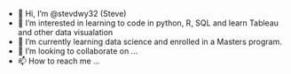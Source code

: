 - 👋 Hi, I’m @stevdwy32 (Steve)
- 👀 I’m interested in learning to code in python, R, SQL and learn Tableau and other data visualation 
- 🌱 I’m currently learning data science and enrolled in a Masters program. 
- 💞️ I’m looking to collaborate on ...
- 📫 How to reach me ...

<!---
stevdwy32/stevdwy32 is a ✨ special ✨ repository because its `README.md` (this file) appears on your GitHub profile.
You can click the Preview link to take a look at your changes.
--->
